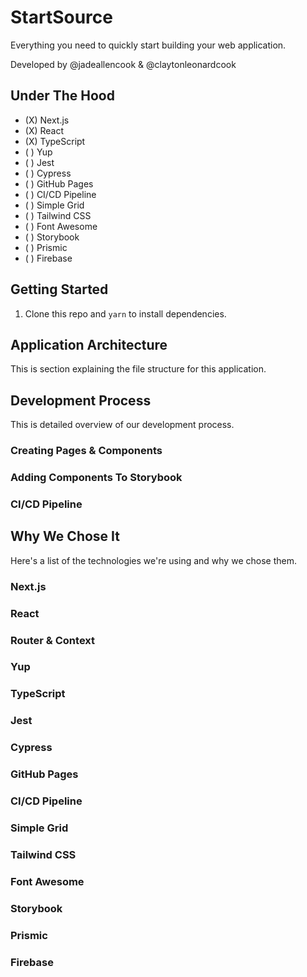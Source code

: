 # StartSource

Everything you need to quickly start building your web application.

Developed by @jadeallencook & @claytonleonardcook

## Under The Hood

- (X) Next.js
- (X) React
- (X) TypeScript
- ( ) Yup
- ( ) Jest
- ( ) Cypress
- ( ) GitHub Pages
- ( ) CI/CD Pipeline
- ( ) Simple Grid
- ( ) Tailwind CSS
- ( ) Font Awesome
- ( ) Storybook
- ( ) Prismic
- ( ) Firebase

## Getting Started

1. Clone this repo and `yarn` to install dependencies. 

## Application Architecture

This is section explaining the file structure for this application.

## Development Process

This is detailed overview of our development process.

### Creating Pages & Components

### Adding Components To Storybook

### CI/CD Pipeline

## Why We Chose It

Here's a list of the technologies we're using and why we chose them. 

### Next.js

### React

### Router & Context

### Yup

### TypeScript

### Jest

### Cypress

### GitHub Pages

### CI/CD Pipeline

### Simple Grid

### Tailwind CSS

### Font Awesome

### Storybook

### Prismic

### Firebase